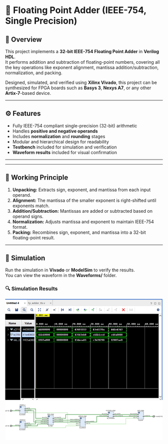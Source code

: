 # 🧮 Floating Point Adder (IEEE-754, Single Precision)

## 📘 Overview
This project implements a **32-bit IEEE-754 Floating Point Adder** in **Verilog HDL**.  
It performs addition and subtraction of floating-point numbers, covering all the key operations like exponent alignment, mantissa addition/subtraction, normalization, and packing.

Designed, simulated, and verified using **Xilinx Vivado**, this project can be synthesized for FPGA boards such as **Basys 3**, **Nexys A7**, or any other **Artix-7**-based device.

---

## ⚙️ Features
- Fully IEEE-754 compliant single-precision (32-bit) arithmetic  
- Handles **positive and negative operands**  
- Includes **normalization** and **rounding** stages  
- Modular and hierarchical design for readability  
- **Testbench** included for simulation and verification  
- **Waveform results** included for visual confirmation  

---

---

## 🧠 Working Principle
1. **Unpacking:** Extracts sign, exponent, and mantissa from each input operand.  
2. **Alignment:** The mantissa of the smaller exponent is right-shifted until exponents match.  
3. **Addition/Subtraction:** Mantissas are added or subtracted based on operand signs.  
4. **Normalization:** Adjusts mantissa and exponent to maintain IEEE-754 format.  
5. **Packing:** Recombines sign, exponent, and mantissa into a 32-bit floating-point result.

---

## 🧪 Simulation
Run the simulation in **Vivado** or **ModelSim** to verify the results.  
You can view the waveform in the **Waveforms/** folder.

### 🔍 Simulation Results
![Waveform](img/waveform.png)
![Alignment Stage](img/schemetics.png)

